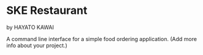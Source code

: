  # SKE Restaurant
 by HAYATO KAWAI

 A command line interface for a simple food ordering application.
 (Add more info about your project.)